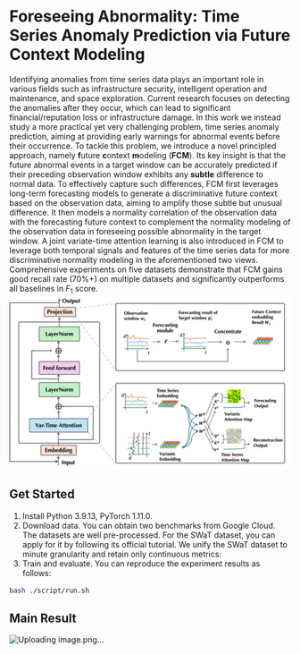 # Foreseeing Abnormality: Time Series Anomaly Prediction via Future Context Modeling
Identifying anomalies from time series data plays an important role in various fields such as infrastructure security, intelligent operation and maintenance, and space exploration.
Current research focuses on detecting the anomalies after they occur, which can lead to significant financial/reputation loss or infrastructure damage.
In this work we instead study a more practical yet very challenging problem, time series anomaly prediction, aiming at providing early warnings for abnormal events before their occurrence. 
To tackle this problem, we introduce a novel principled approach, namely **f**uture **c**ontext **m**odeling (**FCM**). Its key insight is that the future abnormal events in a target window can be accurately predicted if their preceding observation window exhibits any **subtle** difference to normal data. To effectively capture such differences, FCM first leverages long-term forecasting models to generate a discriminative future context based on the observation data, aiming to amplify those subtle but unusual difference. It then models a normality correlation of the observation data with the forecasting future context to complement the normality modeling of the observation data in foreseeing possible abnormality in the target window. A joint variate-time attention learning is also introduced in FCM to leverage both temporal signals and features of the time series data for more discriminative normality modeling in the aforementioned two views.
Comprehensive experiments on five datasets demonstrate that FCM gains good recall rate (70\%+) on multiple datasets and significantly outperforms all baselines in $F_{1}$ score. 
![Description of Image](https://github.com/mala-lab/FCM/blob/main/flow.png)

## Get Started
1. Install Python 3.9.13, PyTorch 1.11.0.
2. Download data. You can obtain two benchmarks from Google Cloud. The datasets are well pre-processed. For the SWaT dataset, you can apply for it by following its official tutorial. We unify the SWaT dataset to minute granularity and retain only continuous metrics:
3. Train and evaluate. You can reproduce the experiment results as follows:
```bash
bash ./script/run.sh
```


## Main Result



![Uploading image.png…]()
